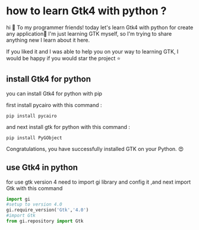 # how to learn Gtk4 with python ? 
hi 👋 To my programmer friends! today let's learn Gtk4 with python for create any application📱 
I'm just learning GTK myself, so I'm trying to share anything new I learn about it here.


If you liked it and I was able to help you on your way to learning GTK, I would be happy if you would star the project ⭐

## install Gtk4 for python 

you can install Gtk4 for python with pip

first install pycairo with this command :


~~~shell
pip install pycairo
~~~


and next install gtk for python with this command : 

~~~shell
pip install PyGObject
~~~

Congratulations, you have successfully installed GTK on your Python. 😍
## use Gtk4 in python 
for use gtk version 4 need to import gi library and config it ,and next import Gtk with this command

~~~python
import gi
#setup to version 4.0
gi.require_version('Gtk','4.0')
#import Gtk 
from gi.repository import Gtk
~~~


